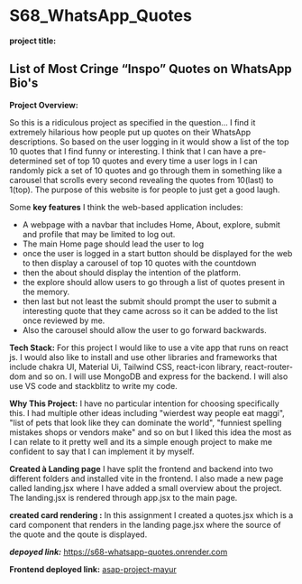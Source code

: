 ﻿# S68_WhatsApp_Quotes


**project title:**

List of Most Cringe “Inspo” Quotes on WhatsApp Bio's
-


**Project Overview:**

So this is a ridiculous project as specified in the question... I find it extremely hilarious how people put up quotes on their WhatsApp descriptions. So based on the user logging in it would show a list of the top 10 quotes that I find funny or interesting. I think that I can have a pre-determined set of top 10 quotes and every time a user logs in I can randomly pick a set of 10 quotes and go through them in something like a carousel that scrolls every second revealing the quotes from 10(last) to 1(top). The purpose of this website is for people to just get a good laugh.

Some **key features** I think the web-based application includes:

- A webpage with a navbar that includes Home, About, explore, submit and profile that may be limited to log out.
- The main Home page should lead the user to log
- once the user is logged in a start button should be displayed for the web to then display a carousel of top 10 quotes with the countdown
- then the about should display the intention of the platform.
- the explore should allow users to go through a list of quotes present in the memory.
- then last but not least the submit should prompt the user to submit a interesting quote that they came across so it can be added to the list once reviewed by me.
- Also the carousel should allow the user to go forward backwards.

**Tech Stack:** For this project I would like to use a vite app that runs on react js. I would also like to install and use other libraries and frameworks that include chakra UI, Material Ui, Tailwind CSS, react-icon library, react-router-dom and so on. I will use MongoDB and express for the backend. I will also use VS code and stackblitz to write my code.

**Why This Project:** I have no particular intention for choosing specifically this. I had multiple other ideas including "wierdest way people eat maggi", "list of pets that look like they can dominate the world", "funniest spelling mistakes shops or vendors make" and so on but I liked this idea the most as I can relate to it pretty well and its a simple enough project to make me confident to say that I can implement it by myself.

**Created à Landing page** I have split the frontend and backend into two different folders and installed vite in the frontend. I also made a new page called landing.jsx where I have added a small overview about the project. The landing.jsx is rendered through app.jsx to the main page.


**created card rendering :** In this assignment I created a quotes.jsx which is a card component that renders in the landing page.jsx where the source of the quote and the qoute is displayed.

***depoyed link:*** https://s68-whatsapp-quotes.onrender.com

**Frontend deployed link:** [asap-project-mayur](https://asap-project-mayur.netlify.app/)
